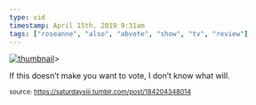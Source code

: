 ```yaml
---
type: vid
timestamp: April 15th, 2019 9:31am
tags: ["roseanne", "also", "abvote", "show", "tv", "review"]
---
```

[![thumbnail](http://i3.ytimg.com/vi/QRwIosijD3A/hqdefault.jpg)](https://www.youtube.com/watch?v=QRwIosijD3A)>
    
If this doesn’t make you want to vote, I don’t know what will.
 
  
<small>source: https://saturdayxiii.tumblr.com/post/184204348014</small>